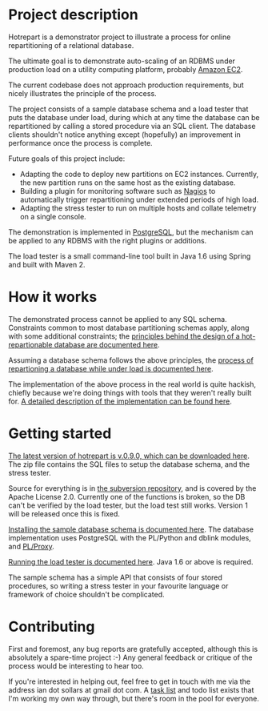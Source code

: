 

# Project description #

Hotrepart is a demonstrator project to illustrate a process for online repartitioning of a relational database.

The ultimate goal is to demonstrate auto-scaling of an RDBMS under production load on a utility computing platform, probably [Amazon EC2](http://aws.amazon.com/ec2/).

The current codebase does not approach production requirements, but nicely illustrates the principle of the process.

The project consists of a sample database schema and a load tester that puts the database under load, during which at any time the database can be repartitioned by calling a stored procedure via an SQL client. The database clients shouldn't notice anything except (hopefully) an improvement in performance once the process is complete.

Future goals of this project include:
  * Adapting the code to deploy new partitions on EC2 instances. Currently, the new partition runs on the same host as the existing database.
  * Building a plugin for monitoring software such as [Nagios](http://www.nagios.org/) to automatically trigger repartitioning under extended periods of high load.
  * Adapting the stress tester to run on multiple hosts and collate telemetry on a single console.

The demonstration is implemented in [PostgreSQL](http://postgresql.org/), but the mechanism can be applied to any RDBMS with the right plugins or additions.

The load tester is a small command-line tool built in Java 1.6 using Spring and built with Maven 2.

# How it works #

The demonstrated process cannot be applied to any SQL schema. Constraints common to most database partitioning schemas apply, along with some additional constraints; the [principles behind the design of a hot-repartionable database are documented here](DatabaseDesignCriteria.md).

Assuming a database schema follows the above principles, the [process of repartioning a database while under load is documented here](RepartitioningProcess.md).

The implementation of the above process in the real world is quite hackish, chiefly because we're doing things with tools that they weren't really built for. [A detailed description of the implementation can be found here](ImplementationDetails.md).

# Getting started #

[The latest version of hotrepart is v.0.9.0, which can be downloaded here](http://hotrepart.googlecode.com/files/hotrepart.0.9.0.zip). The zip file contains the SQL files to setup the database schema, and the stress tester.

Source for everything is in [the subversion repository](http://code.google.com/p/hotrepart/source/checkout), and is covered by the Apache License 2.0. Currently one of the functions is broken, so the DB can't be verified by the load tester, but the load test still works. Version 1 will be released once this is fixed.

[Installing the sample database schema is documented here](DatabaseInstallation.md). The database implementation uses PostgreSQL with the PL/Python and dblink modules, and [PL/Proxy](http://developer.skype.com/SkypeGarage/DbProjects/PlProxy).

[Running the load tester is documented here](LoadTesting.md). Java 1.6 or above is required. <a href='Hidden comment: 
For those interested in detailed documentation, [/site/javadoc/html Javadocs can be found here !!].'></a>


The sample schema has a simple API that consists of four stored procedures, so writing a stress tester in your favourite language or framework of choice shouldn't be complicated.

# Contributing #

First and foremost, any bug reports are gratefully accepted, although this is absolutely a spare-time project :-) Any general feedback or critique of the process would be interesting to hear too.

If you're interested in helping out, feel free to get in touch with me via the address ian dot sollars at gmail dot com. A [task list](TaskList.md) and todo list exists that I'm working my own way through, but there's room in the pool for everyone.